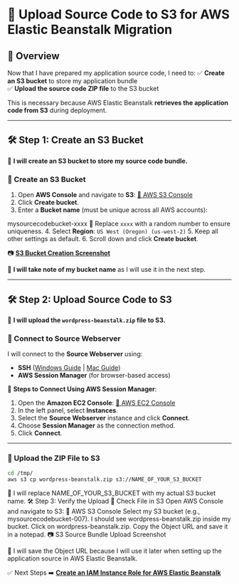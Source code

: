 # **🚀 Upload Source Code to S3 for AWS Elastic Beanstalk Migration**

## **📌 Overview**
Now that I have prepared my application source code, I need to:
✅ **Create an S3 bucket** to store my application bundle  
✅ **Upload the source code ZIP file** to the S3 bucket  

This is necessary because AWS Elastic Beanstalk **retrieves the application code from S3** during deployment.

---

## **🛠️ Step 1: Create an S3 Bucket**
📌 **I will create an S3 bucket to store my source code bundle.**

### **🔹 Create an S3 Bucket**
1. Open **AWS Console** and navigate to **S3**: [🔗 AWS S3 Console](https://console.aws.amazon.com/s3/)
2. Click **Create bucket**.
3. Enter a **Bucket name** (must be unique across all AWS accounts):

mysourcecodebucket-xxxx
📌 Replace `xxxx` with a random number to ensure uniqueness.
4. Select **Region**: `US West (Oregon) (us-west-2)`
5. Keep all other settings as default.
6. Scroll down and click **Create bucket**.

📷 [**S3 Bucket Creation Screenshot**](./images/create-s3-bucket.png)

📌 **I will take note of my bucket name** as I will use it in the next step.

---

## **🛠️ Step 2: Upload Source Code to S3**
📌 **I will upload the `wordpress-beanstalk.zip` file to S3.**

### **🔹 Connect to Source Webserver**
I will connect to the **Source Webserver** using:
- **SSH** ([Windows Guide](https://docs.aws.amazon.com/AWSEC2/latest/UserGuide/AccessingInstancesWindows.html) | [Mac Guide](https://docs.aws.amazon.com/AWSEC2/latest/UserGuide/AccessingInstancesLinux.html))
- **AWS Session Manager** (for browser-based access)

📌 **Steps to Connect Using AWS Session Manager**:
1. Open the **Amazon EC2 Console**: [🔗 AWS EC2 Console](https://console.aws.amazon.com/ec2/)
2. In the left panel, select **Instances**.
3. Select the **Source Webserver** instance and click **Connect**.
4. Choose **Session Manager** as the connection method.
5. Click **Connect**.

---

### **🔹 Upload the ZIP File to S3**
```bash
cd /tmp/
aws s3 cp wordpress-beanstalk.zip s3://NAME_OF_YOUR_S3_BUCKET
```
📌 I will replace NAME_OF_YOUR_S3_BUCKET with my actual S3 bucket name.
🛠️ Step 3: Verify the Upload
🔹 Check File in S3
Open AWS Console and navigate to S3: 🔗 AWS S3 Console
Select my S3 bucket (e.g., mysourcecodebucket-007).
I should see wordpress-beanstalk.zip inside my bucket.
Click on wordpress-beanstalk.zip.
Copy the Object URL and save it in a notepad.
📷 S3 Source Bundle Upload Screenshot

📌 I will save the Object URL because I will use it later when setting up the application source in AWS Elastic Beanstalk.

✅ Next Steps
➡️ **[Create an IAM Instance Role for AWS Elastic Beanstalk](../docs/replatform-eb-instance-role.md)** 
